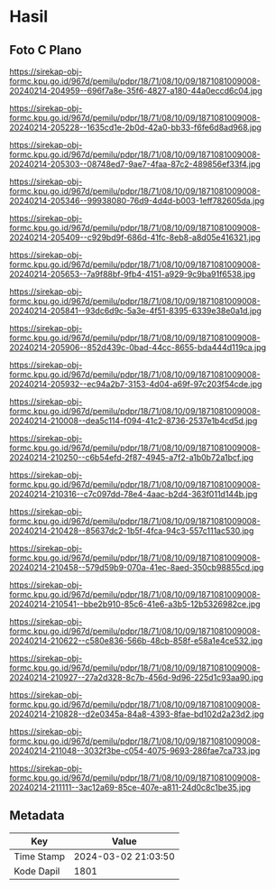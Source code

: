 # Hasil

## Foto C Plano

https://sirekap-obj-formc.kpu.go.id/967d/pemilu/pdpr/18/71/08/10/09/1871081009008-20240214-204959--696f7a8e-35f6-4827-a180-44a0eccd6c04.jpg

https://sirekap-obj-formc.kpu.go.id/967d/pemilu/pdpr/18/71/08/10/09/1871081009008-20240214-205228--1635cd1e-2b0d-42a0-bb33-f6fe6d8ad968.jpg

https://sirekap-obj-formc.kpu.go.id/967d/pemilu/pdpr/18/71/08/10/09/1871081009008-20240214-205303--08748ed7-9ae7-4faa-87c2-489856ef33f4.jpg

https://sirekap-obj-formc.kpu.go.id/967d/pemilu/pdpr/18/71/08/10/09/1871081009008-20240214-205346--99938080-76d9-4d4d-b003-1eff782605da.jpg

https://sirekap-obj-formc.kpu.go.id/967d/pemilu/pdpr/18/71/08/10/09/1871081009008-20240214-205409--c929bd9f-686d-41fc-8eb8-a8d05e416321.jpg

https://sirekap-obj-formc.kpu.go.id/967d/pemilu/pdpr/18/71/08/10/09/1871081009008-20240214-205653--7a9f88bf-9fb4-4151-a929-9c9ba91f6538.jpg

https://sirekap-obj-formc.kpu.go.id/967d/pemilu/pdpr/18/71/08/10/09/1871081009008-20240214-205841--93dc6d9c-5a3e-4f51-8395-6339e38e0a1d.jpg

https://sirekap-obj-formc.kpu.go.id/967d/pemilu/pdpr/18/71/08/10/09/1871081009008-20240214-205906--852d439c-0bad-44cc-8655-bda444d119ca.jpg

https://sirekap-obj-formc.kpu.go.id/967d/pemilu/pdpr/18/71/08/10/09/1871081009008-20240214-205932--ec94a2b7-3153-4d04-a69f-97c203f54cde.jpg

https://sirekap-obj-formc.kpu.go.id/967d/pemilu/pdpr/18/71/08/10/09/1871081009008-20240214-210008--dea5c114-f094-41c2-8736-2537e1b4cd5d.jpg

https://sirekap-obj-formc.kpu.go.id/967d/pemilu/pdpr/18/71/08/10/09/1871081009008-20240214-210250--c6b54efd-2f87-4945-a7f2-a1b0b72a1bcf.jpg

https://sirekap-obj-formc.kpu.go.id/967d/pemilu/pdpr/18/71/08/10/09/1871081009008-20240214-210316--c7c097dd-78e4-4aac-b2d4-363f011d144b.jpg

https://sirekap-obj-formc.kpu.go.id/967d/pemilu/pdpr/18/71/08/10/09/1871081009008-20240214-210428--85637dc2-1b5f-4fca-94c3-557c111ac530.jpg

https://sirekap-obj-formc.kpu.go.id/967d/pemilu/pdpr/18/71/08/10/09/1871081009008-20240214-210458--579d59b9-070a-41ec-8aed-350cb98855cd.jpg

https://sirekap-obj-formc.kpu.go.id/967d/pemilu/pdpr/18/71/08/10/09/1871081009008-20240214-210541--bbe2b910-85c6-41e6-a3b5-12b5326982ce.jpg

https://sirekap-obj-formc.kpu.go.id/967d/pemilu/pdpr/18/71/08/10/09/1871081009008-20240214-210622--c580e836-566b-48cb-858f-e58a1e4ce532.jpg

https://sirekap-obj-formc.kpu.go.id/967d/pemilu/pdpr/18/71/08/10/09/1871081009008-20240214-210927--27a2d328-8c7b-456d-9d96-225d1c93aa90.jpg

https://sirekap-obj-formc.kpu.go.id/967d/pemilu/pdpr/18/71/08/10/09/1871081009008-20240214-210828--d2e0345a-84a8-4393-8fae-bd102d2a23d2.jpg

https://sirekap-obj-formc.kpu.go.id/967d/pemilu/pdpr/18/71/08/10/09/1871081009008-20240214-211048--3032f3be-c054-4075-9693-286fae7ca733.jpg

https://sirekap-obj-formc.kpu.go.id/967d/pemilu/pdpr/18/71/08/10/09/1871081009008-20240214-211111--3ac12a69-85ce-407e-a811-24d0c8c1be35.jpg


## Metadata

| Key        | Value               |
| ---------- | ------------------- |
| Time Stamp | 2024-03-02 21:03:50 |
| Kode Dapil | 1801                |



